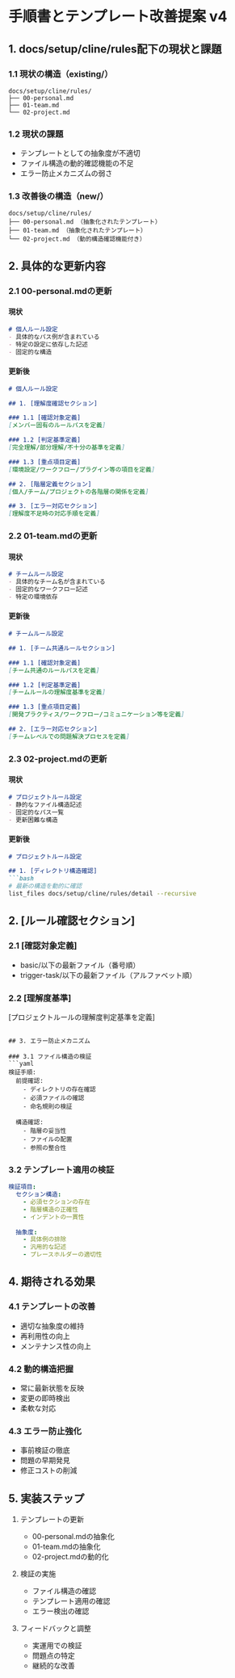 # 手順書とテンプレート改善提案 v4

## 1. docs/setup/cline/rules配下の現状と課題

### 1.1 現状の構造（existing/）

```
docs/setup/cline/rules/
├── 00-personal.md
├── 01-team.md
└── 02-project.md
```

### 1.2 現状の課題
- テンプレートとしての抽象度が不適切
- ファイル構造の動的確認機能の不足
- エラー防止メカニズムの弱さ

### 1.3 改善後の構造（new/）

```
docs/setup/cline/rules/
├── 00-personal.md （抽象化されたテンプレート）
├── 01-team.md （抽象化されたテンプレート）
└── 02-project.md （動的構造確認機能付き）
```

## 2. 具体的な更新内容

### 2.1 00-personal.mdの更新

#### 現状
```markdown
# 個人ルール設定
- 具体的なパス例が含まれている
- 特定の設定に依存した記述
- 固定的な構造
```

#### 更新後
```markdown
# 個人ルール設定

## 1. [理解度確認セクション]

### 1.1 [確認対象定義]
[メンバー固有のルールパスを定義]

### 1.2 [判定基準定義]
[完全理解/部分理解/不十分の基準を定義]

### 1.3 [重点項目定義]
[環境設定/ワークフロー/プラグイン等の項目を定義]

## 2. [階層定義セクション]
[個人/チーム/プロジェクトの各階層の関係を定義]

## 3. [エラー対応セクション]
[理解度不足時の対応手順を定義]
```

### 2.2 01-team.mdの更新

#### 現状
```markdown
# チームルール設定
- 具体的なチーム名が含まれている
- 固定的なワークフロー記述
- 特定の環境依存
```

#### 更新後
```markdown
# チームルール設定

## 1. [チーム共通ルールセクション]

### 1.1 [確認対象定義]
[チーム共通のルールパスを定義]

### 1.2 [判定基準定義]
[チームルールの理解度基準を定義]

### 1.3 [重点項目定義]
[開発プラクティス/ワークフロー/コミュニケーション等を定義]

## 2. [エラー対応セクション]
[チームレベルでの問題解決プロセスを定義]
```

### 2.3 02-project.mdの更新

#### 現状
```markdown
# プロジェクトルール設定
- 静的なファイル構造記述
- 固定的なパス一覧
- 更新困難な構造
```

#### 更新後
```markdown
# プロジェクトルール設定

## 1. [ディレクトリ構造確認]
```bash
# 最新の構造を動的に確認
list_files docs/setup/cline/rules/detail --recursive
```

## 2. [ルール確認セクション]

### 2.1 [確認対象定義]
- basic/以下の最新ファイル（番号順）
- trigger-task/以下の最新ファイル（アルファベット順）

### 2.2 [理解度基準]
[プロジェクトルールの理解度判定基準を定義]
```

## 3. エラー防止メカニズム

### 3.1 ファイル構造の検証
```yaml
検証手順:
  前提確認:
    - ディレクトリの存在確認
    - 必須ファイルの確認
    - 命名規則の検証
  
  構造確認:
    - 階層の妥当性
    - ファイルの配置
    - 参照の整合性
```

### 3.2 テンプレート適用の検証
```yaml
検証項目:
  セクション構造:
    - 必須セクションの存在
    - 階層構造の正確性
    - インデントの一貫性
  
  抽象度:
    - 具体例の排除
    - 汎用的な記述
    - プレースホルダーの適切性
```

## 4. 期待される効果

### 4.1 テンプレートの改善
- 適切な抽象度の維持
- 再利用性の向上
- メンテナンス性の向上

### 4.2 動的構造把握
- 常に最新状態を反映
- 変更の即時検出
- 柔軟な対応

### 4.3 エラー防止強化
- 事前検証の徹底
- 問題の早期発見
- 修正コストの削減

## 5. 実装ステップ

1. テンプレートの更新
   - 00-personal.mdの抽象化
   - 01-team.mdの抽象化
   - 02-project.mdの動的化

2. 検証の実施
   - ファイル構造の確認
   - テンプレート適用の確認
   - エラー検出の確認

3. フィードバックと調整
   - 実運用での検証
   - 問題点の特定
   - 継続的な改善